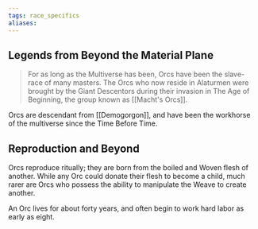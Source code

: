 ```yaml
---
tags: race_specifics
aliases:
---
```

## Legends from Beyond the Material Plane
> For as long as the Multiverse has been, Orcs have been the slave-race of many masters. The Orcs who now reside in Alaturmen were brought by the Giant Descentors during their invasion in The Age of Beginning, the group known as [[Macht's Orcs]].

Orcs are descendant from [[Demogorgon]], and have been the workhorse of the multiverse since the Time Before Time.

## Reproduction and Beyond
Orcs reproduce ritually; they are born from the boiled and Woven flesh of another. While any Orc could donate their flesh to become a child, much rarer are Orcs who possess the ability to manipulate the Weave to create another.

An Orc lives for about forty years, and often begin to work hard labor as early as eight.